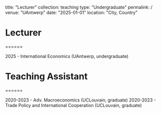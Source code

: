 title: "Lecturer"
collection: teaching
type: "Undergraduate"
permalink: /
venue: "UAntwerp"
date: "2025-01-01"
location: "City, Country"

# Lecturer
======

2025 - International Economics (UAntwerp, undergraduate)

# Teaching Assistant
======

2020-2023 - Adv. Macroeconomics (UCLouvain, graduate)
2020-2023 - Trade Policy and International Cooperation (UCLouvain, graduate)
